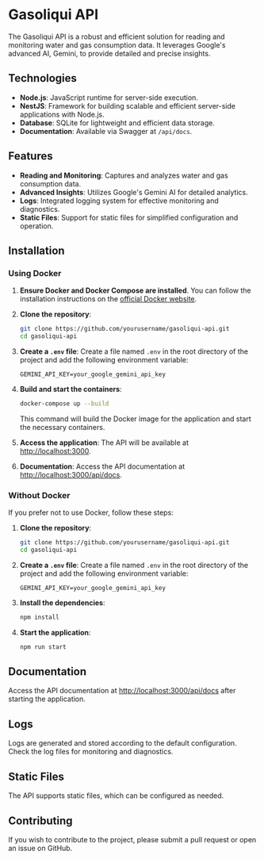 # Gasoliqui API

The Gasoliqui API is a robust and efficient solution for reading and monitoring water and gas consumption data. It leverages Google's advanced AI, Gemini, to provide detailed and precise insights.

## Technologies

- **Node.js**: JavaScript runtime for server-side execution.
- **NestJS**: Framework for building scalable and efficient server-side applications with Node.js.
- **Database**: SQLite for lightweight and efficient data storage.
- **Documentation**: Available via Swagger at `/api/docs`.

## Features

- **Reading and Monitoring**: Captures and analyzes water and gas consumption data.
- **Advanced Insights**: Utilizes Google's Gemini AI for detailed analytics.
- **Logs**: Integrated logging system for effective monitoring and diagnostics.
- **Static Files**: Support for static files for simplified configuration and operation.

## Installation

### Using Docker

1. **Ensure Docker and Docker Compose are installed**. You can follow the installation instructions on the [official Docker website](https://docs.docker.com/get-docker/).

2. **Clone the repository**:
    ```bash
    git clone https://github.com/yourusername/gasoliqui-api.git
    cd gasoliqui-api
    ```

3. **Create a `.env` file**:
    Create a file named `.env` in the root directory of the project and add the following environment variable:
    ```env
    GEMINI_API_KEY=your_google_gemini_api_key
    ```

4. **Build and start the containers**:
    ```bash
    docker-compose up --build
    ```

    This command will build the Docker image for the application and start the necessary containers.

5. **Access the application**:
    The API will be available at [http://localhost:3000](http://localhost:3000).

6. **Documentation**:
    Access the API documentation at [http://localhost:3000/api/docs](http://localhost:3000/api/docs).

### Without Docker

If you prefer not to use Docker, follow these steps:

1. **Clone the repository**:
    ```bash
    git clone https://github.com/yourusername/gasoliqui-api.git
    cd gasoliqui-api
    ```

2. **Create a `.env` file**:
    Create a file named `.env` in the root directory of the project and add the following environment variable:
    ```env
    GEMINI_API_KEY=your_google_gemini_api_key
    ```

3. **Install the dependencies**:
    ```bash
    npm install
    ```

4. **Start the application**:
    ```bash
    npm run start
    ```

## Documentation

Access the API documentation at [http://localhost:3000/api/docs](http://localhost:3000/api/docs) after starting the application.

## Logs

Logs are generated and stored according to the default configuration. Check the log files for monitoring and diagnostics.

## Static Files

The API supports static files, which can be configured as needed.

## Contributing

If you wish to contribute to the project, please submit a pull request or open an issue on GitHub.
